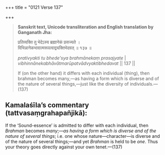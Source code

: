+++
title = "0121 Verse 137"

+++
> **Sanskrit text, Unicode transliteration and English translation by Ganganath Jha:** 
>
> प्रतिव्यक्ति तु भेदेऽस्य ब्रह्मानेकं प्रसज्यते ।  
> विभिन्नानेकभावात्मरूपत्वाद्व्यक्तिभेदवत् ॥ १३७ ॥ 
>
> *prativyakti tu bhede'sya brahmānekaṃ prasajyate* \|  
> *vibhinnānekabhāvātmarūpatvādvyaktibhedavat* \|\| 137 \|\| 
>
> If (on the other hand) it differs with each individual (thing), then brahman becomes many,—as having a form which is diverse and of the nature of several things,—just like the diversity of individuals.—(137)



## Kamalaśīla’s commentary (tattvasaṃgrahapañjikā):

If the ‘Sound-essence’ is admitted to differ with each individual, then *Brahman* becomes *many*;—*as having a form which is diverse and of the* *nature* *of several things*; i.e. one whose nature—character—is diverse and of the nature of several things;—and yet *Brahman* is held to be *one*. Thus your theory goes directly against your own tenet.—(137)


